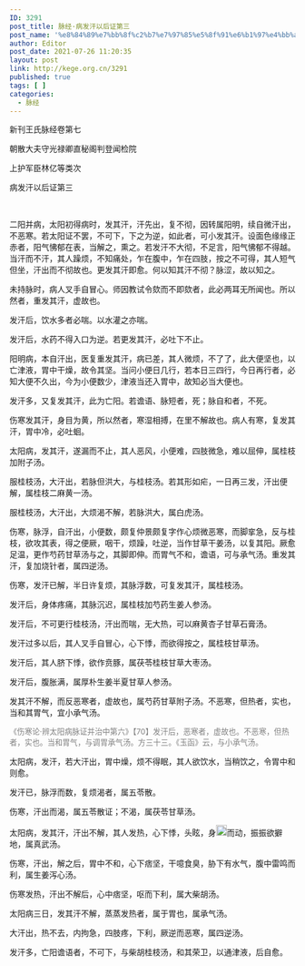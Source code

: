 ```yaml
---
ID: 3291
post_title: 脉经·病发汗以后证第三
post_name: '%e8%84%89%e7%bb%8f%c2%b7%e7%97%85%e5%8f%91%e6%b1%97%e4%bb%a5%e5%90%8e%e8%af%81%e7%ac%ac%e4%b8%89'
author: Editor
post_date: 2021-07-26 11:20:35
layout: post
link: http://kege.org.cn/3291
published: true
tags: [ ]
categories:
  - 脉经
---
```

新刊王氏脉经卷第七

朝散大夫守光禄卿直秘阁判登闻检院

上护军臣林亿等类次

病发汗以后证第三

&nbsp;
<p class="content">二阳并病，太阳初得病时，发其汗，汗先出，复不彻，因转属阳明，续自微汗出，不恶寒。若太阳证不罢，不可下，下之为逆，如此者，可小发其汗。设面色缘缘正赤者，阳气怫郁在表，当解之，熏之。若发汗不大彻，不足言，阳气怫郁不得越。当汗而不汗，其人躁烦，不知痛处，乍在腹中，乍在四肢，按之不可得，其人短气但坐，汗出而不彻故也。更发其汗即愈。何以知其汗不彻？脉涩，故以知之。</p>
<p class="content">未持脉时，病人叉手自冒心。师因教试令欬而不即欬者，此必两耳无所闻也。所以然者，重发其汗，虚故也。</p>
<p class="content">发汗后，饮水多者必喘。以水灌之亦喘。</p>
<p class="content">发汗后，水药不得入口为逆。若更发其汗，必吐下不止。</p>
<p class="content">阳明病，本自汗出，医复重发其汗，病已差，其人微烦，不了了，此大便坚也，以亡津液，胃中干燥，故令其坚。当问小便日几行，若本日三四行，今日再行者，必知大便不久出，今为小便数少，津液当还入胃中，故知必当大便也。</p>
<p class="content">发汗多，又复发其汗，此为亡阳。若谵语、脉短者，死；脉自和者，不死。</p>
<p class="content">伤寒发其汗，身目为黄，所以然者，寒湿相搏，在里不解故也。病人有寒，复发其汗，胃中冷，必吐蛔。</p>
<p class="content">太阳病，发其汗，遂漏而不止，其人恶风，小便难，四肢微急，难以屈伸，属桂枝加附子汤。</p>
<p class="content">服桂枝汤，大汗出，若脉但洪大，与桂枝汤。若其形如疟，一日再三发，汗出便解，属桂枝二麻黄一汤。</p>
<p class="content">服桂枝汤，大汗出，大烦渴不解，若脉洪大，属白虎汤。</p>
<p class="content">伤寒，脉浮，自汗出，小便数，颇复<span class="emphasis_small">仲景颇复字作心烦</span>微恶寒，而脚挛急，反与桂枝，欲攻其表，得之便厥，咽干，烦躁，吐逆，当作甘草干姜汤，以复其阳。厥愈足温，更作芍药甘草汤与之，其脚即伸。而胃气不和，谵语，可与承气汤。重发其汗，复加烧针者，属四逆汤。</p>
<p class="content">伤寒，发汗已解，半日许复烦，其脉浮数，可复发其汗，属桂枝汤。</p>
<p class="content">发汗后，身体疼痛，其脉沉迟，属桂枝加芍药生姜人参汤。</p>
<p class="content">发汗后，不可更行桂枝汤，汗出而喘，无大热，可以麻黄杏子甘草石膏汤。</p>
<p class="content">发汗过多以后，其人叉手自冒心，心下悸，而欲得按之，属桂枝甘草汤。</p>
<p class="content">发汗后，其人脐下悸，欲作贲豚，属茯苓桂枝甘草大枣汤。</p>
<p class="content">发汗后，腹胀满，属厚朴生姜半夏甘草人参汤。</p>
<p class="content">发其汗不解，而反恶寒者，虚故也，属芍药甘草附子汤。不恶寒，但热者，实也，当和其胃气，宜小承气汤。</p>
<span style="color: #808080; font-size: 10pt;">《伤寒论·辨太阳病脉证并治中第六》【70】发汗后，恶寒者，虚故也。不恶寒，但热者，实也。当和胃气，与调胃承气汤。方三十三。《玉函》云，与小承气汤。</span>
<p class="content">太阳病，发汗，若大汗出，胃中燥，烦不得眠，其人欲饮水，当稍饮之，令胃中和则愈。</p>
<p class="content">发汗已，脉浮而数，复烦渴者，属五苓散。</p>
<p class="content">伤寒，汗出而渴，属五苓散证；不渴，属茯苓甘草汤。</p>
<p class="content">太阳病，发其汗，汗出不解，其人发热，心下悸，头眩，身<img class="picture_character" src="https://rwzyzs.pmphai.com/epub/5cd2470a7d1edc32c10d4456/OEBPS/images/txt007_10.png" alt="img" width="19" height="19" />而动，振振欲擗地，属真武汤。</p>
<p class="content">伤寒，汗出，解之后，胃中不和，心下痞坚，干噫食臭，胁下有水气，腹中雷鸣而利，属生姜泻心汤。</p>
<p class="content">伤寒发热，汗出不解后，心中痞坚，呕而下利，属大柴胡汤。</p>
<p class="content">太阳病三日，发其汗不解，蒸蒸发热者，属于胃也，属承气汤。</p>
<p class="content">大汗出，热不去，内拘急，四肢疼，下利，厥逆而恶寒，属四逆汤。</p>
<p class="content">发汗多，亡阳谵语者，不可下，与柴胡桂枝汤，和其荣卫，以通津液，后自愈。</p>